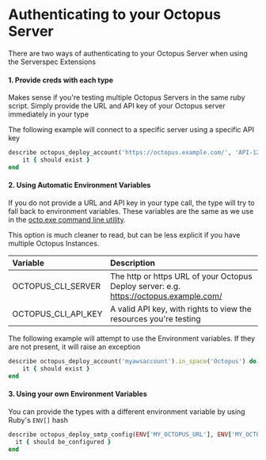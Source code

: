 # Authenticating to your Octopus Server

There are two ways of authenticating to your Octopus Server when using the Serverspec Extensions

#### 1. Provide creds with each type

Makes sense if you're testing multiple Octopus Servers in the same ruby script. Simply provide the URL and API key of your Octopus server immediately in your type

The following example will connect to a specific server using a specific API key

```ruby
describe octopus_deploy_account('https://octopus.example.com/', 'API-1234ABCDE5678FGHI', 'myawsaccount').in_space('Octopus') do
    it { should exist }
end
``` 


#### 2. Using Automatic Environment Variables

If you do not provide a URL and API key in your type call, the type will try to fall back to environment variables. These variables are the same as we use in the [octo.exe command line utility](https://octopus.com/docs/octopus-rest-api/octo.exe-command-line).

This option is much cleaner to read, but can be less explicit if you have multiple Octopus Instances.


| Variable              | Description                                                                        |
|:----------------------|:-----------------------------------------------------------------------------------|
| OCTOPUS_CLI_SERVER    | The http or https URL of your Octopus Deploy server: e.g. https://octopus.example.com/  |
| OCTOPUS_CLI_API_KEY   | A valid API key, with rights to view the resources you're testing                  |

The following example will attempt to use the Environment variables. If they are not present, it will raise an exception

```ruby
describe octopus_deploy_account('myawsaccount').in_space('Octopus') do
    it { should exist }
end
``` 

#### 3. Using your own Environment Variables
You can provide the types with a different environment variable by using Ruby's `ENV[]` hash

```ruby
describe octopus_deploy_smtp_config(ENV['MY_OCTOPUS_URL'], ENV['MY_OCTOPUS_API_KEY']) do
  it { should be_configured }
end
```

